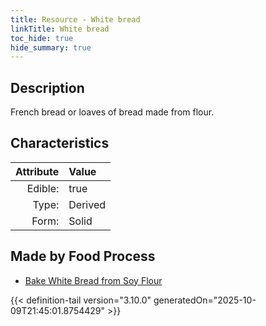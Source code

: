 ```yaml
---
title: Resource - White bread
linkTitle: White bread
toc_hide: true
hide_summary: true
---
```

<!-- This is generated by the MarsSim HelpGenertor, do not edit. -->

## Description
French bread or loaves of bread made from flour. 

## Characteristics

| Attribute      | Value |
|--------:|:------|
|Edible:|true|
|Type:|Derived|
|Form:|Solid|
 



## Made by Food Process

- [Bake White Bread from Soy Flour](/docs/definitions/food/bake-white-bread-from-soy-flour)

    


{{< definition-tail version="3.10.0" generatedOn="2025-10-09T21:45:01.8754429" >}}



